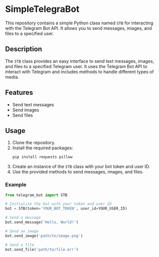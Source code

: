 # SimpleTelegraBot
This repository contains a simple Python class named `STB` for interacting with the Telegram Bot API. It allows you to send messages, images, and files to a specified user.

## Description

The `STB` class provides an easy interface to send text messages, images, and files to a specified Telegram user. It uses the Telegram Bot API to interact with Telegram and includes methods to handle different types of media.

## Features

- Send text messages
- Send images
- Send files

## Usage

1. Clone the repository.
2. Install the required packages:
    ```bash
    pip install requests pillow
    ```
3. Create an instance of the `STB` class with your bot token and user ID.
4. Use the provided methods to send messages, images, and files.

### Example

```python
from telegram_bot import STB

# Initialize the bot with your token and user ID
bot = STB(token='YOUR_BOT_TOKEN', user_id=YOUR_USER_ID)

# Send a message
bot.send_message('Hello, World!')

# Send an image
bot.send_image('path/to/image.png')

# Send a file
bot.send_file('path/to/file.err')

